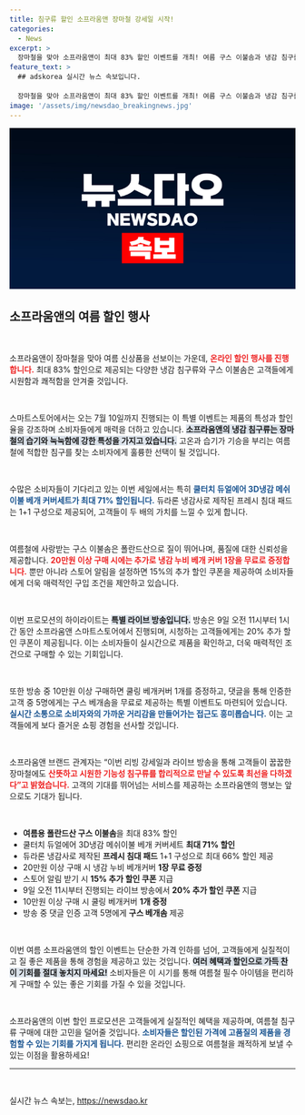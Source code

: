 ```yaml
---
title: 침구류 할인 소프라움앤 장마철 강세일 시작!
categories:
  - News
excerpt: >
  장마철을 맞아 소프라움앤이 최대 83% 할인 이벤트를 개최! 여름 구스 이불솜과 냉감 침구를 합리적인 가격에 만나볼 기회! 라이브 방송 시 특별 추가 할인과 무료 증정품도 풍성하다. 놓치지 마세요!
feature_text: >
  ## adskorea 실시간 뉴스 속보입니다.

  장마철을 맞아 소프라움앤이 최대 83% 할인 이벤트를 개최! 여름 구스 이불솜과 냉감 침구를 합리적인 가격에 만나볼 기회! 라이브 방송 시 특별 추가 할인과 무료 증정품도 풍성하다. 놓치지 마세요!
image: '/assets/img/newsdao_breakingnews.jpg'
---
```


<p><img src="/assets/img/newsdao_breakingnews.jpg" alt="adskorea 속보" /></p>

<h2 data-ke-size="size26">소프라움앤의 여름 할인 행사</h2>

<p data-ke-size="size16">&nbsp;</p>

<p>소프라움앤이 장마철을 맞아 여름 신상품을 선보이는 가운데, <b><span style="color: #ee2323;">온라인 할인 행사를 진행합니다.</span></b> 최대 83% 할인으로 제공되는 다양한 냉감 침구류와 구스 이불솜은 고객들에게 시원함과 쾌적함을 안겨줄 것입니다. </p></p>

<p data-ke-size="size16">&nbsp;</p>

<p>스마트스토어에서는 오는 7월 10일까지 진행되는 이 특별 이벤트는 제품의 특성과 할인율을 강조하며 소비자들에게 매력을 더하고 있습니다. <b><span style="background-color: #21538527;">소프라움앤의 냉감 침구류는 장마철의 습기와 눅눅함에 강한 특성을 가지고 있습니다.</span></b> 고온과 습기가 기승을 부리는 여름철에 적합한 침구를 찾는 소비자에게 훌륭한 선택이 될 것입니다. </p></p>

<p data-ke-size="size16">&nbsp;</p>

<p>수많은 소비자들이 기다리고 있는 이번 세일에서는 특히 <b><span style="color: #1a5490;">쿨터치 듀얼에어 3D냉감 메쉬이불 베개 커버세트가 최대 71% 할인됩니다.</span></b> 듀라론 냉감사로 제작된 프레시 침대 패드는 1+1 구성으로 제공되어, 고객들이 두 배의 가치를 느낄 수 있게 합니다. </p></p>

<p data-ke-size="size16">&nbsp;</p>

<p>여름철에 사랑받는 구스 이불솜은 폴란드산으로 질이 뛰어나며, 품질에 대한 신뢰성을 제공합니다. <b><span style="color: #ee2323;">20만원 이상 구매 시에는 추가로 냉감 누비 베개 커버 1장을 무료로 증정합니다.</span></b> 뿐만 아니라 스토어 알림을 설정하면 15%의 추가 할인 쿠폰을 제공하여 소비자들에게 더욱 매력적인 구입 조건을 제안하고 있습니다. </p></p>

<p data-ke-size="size16">&nbsp;</p>

<p>이번 프로모션의 하이라이트는 <b><span style="background-color: #21538527;">특별 라이브 방송입니다.</span></b> 방송은 9일 오전 11시부터 1시간 동안 소프라움앤 스마트스토어에서 진행되며, 시청하는 고객들에게는 20% 추가 할인 쿠폰이 제공됩니다. 이는 소비자들이 실시간으로 제품을 확인하고, 더욱 매력적인 조건으로 구매할 수 있는 기회입니다. </p></p>

<p data-ke-size="size16">&nbsp;</p>

<p>또한 방송 중 10만원 이상 구매하면 쿨링 베개커버 1개를 증정하고, 댓글을 통해 인증한 고객 중 5명에게는 구스 베개솜을 무료로 제공하는 특별 이벤트도 마련되어 있습니다. <b><span style="color: #1a5490;">실시간 소통으로 소비자와의 가까운 거리감을 만들어가는 접근도 흥미롭습니다.</span></b> 이는 고객들에게 보다 즐거운 쇼핑 경험을 선사할 것입니다. </p></p>

<p data-ke-size="size16">&nbsp;</p>

<p>소프라움앤 브랜드 관계자는 “이번 리빙 강세일과 라이브 방송을 통해 고객들이 꿉꿉한 장마철에도 <b><span style="color: #ee2323;">산뜻하고 시원한 기능성 침구류를 합리적으로 만날 수 있도록 최선을 다하겠다”고 밝혔습니다.</span></b> 고객의 기대를 뛰어넘는 서비스를 제공하는 소프라움앤의 행보는 앞으로도 기대가 됩니다. </p></p>

<p data-ke-size="size16">&nbsp;</p>

<ul>
    <li><b>여름용 폴란드산 구스 이불솜</b>을 최대 83% 할인</li>
    <li>쿨터치 듀얼에어 3D냉감 메쉬이불 베개 커버세트 <b>최대 71% 할인</b></li>
    <li>듀라론 냉감사로 제작된 <b>프레시 침대 패드</b> 1+1 구성으로 최대 66% 할인 제공</li>
    <li>20만원 이상 구매 시 냉감 누비 베개커버 <b>1장 무료 증정</b></li>
    <li>스토어 알림 받기 시 <b>15% 추가 할인 쿠폰</b> 지급</li>
    <li>9일 오전 11시부터 진행되는 라이브 방송에서 <b>20% 추가 할인 쿠폰</b> 지급</li>
    <li>10만원 이상 구매 시 쿨링 베개커버 <b>1개 증정</b></li>
    <li>방송 중 댓글 인증 고객 5명에게 <b>구스 베개솜</b> 제공</li>
</ul>

<p data-ke-size="size16">&nbsp;</p>

<p>이번 여름 소프라움앤의 할인 이벤트는 단순한 가격 인하를 넘어, 고객들에게 실질적이고 질 좋은 제품을 통해 경험을 제공하고 있는 것입니다. <b><span style="background-color: #21538527;">여러 혜택과 할인으로 가득 찬 이 기회를 절대 놓치지 마세요!</span></b> 소비자들은 이 시기를 통해 여름철 필수 아이템을 편리하게 구매할 수 있는 좋은 기회를 가질 수 있을 것입니다. </p></p>

<p data-ke-size="size16">&nbsp;</p>

<p>소프라움앤의 이번 할인 프로모션은 고객들에게 실질적인 혜택을 제공하며, 여름철 침구류 구매에 대한 고민을 덜어줄 것입니다. <b><span style="color: #1a5490;">소비자들은 할인된 가격에 고품질의 제품을 경험할 수 있는 기회를 가지게 됩니다.</span></b> 편리한 온라인 쇼핑으로 여름철을 쾌적하게 보낼 수 있는 이점을 활용하세요! </p></p>

<hr>

<p data-ke-size="size16">&nbsp;</p>
실시간 뉴스 속보는, <a href="https://newsdao.kr" rel="dofollow">https://newsdao.kr</a>


